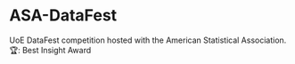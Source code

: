 # ASA-DataFest
UoE DataFest competition hosted with the American Statistical Association. </br>
🏆: Best Insight Award
